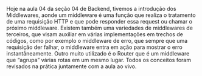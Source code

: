 Hoje na aula 04 da seção 04 de Backend, tivemos a introdução dos Middlewares, aonde um middleware é uma função que realiza o tratamento de uma requisição HTTP e que pode responder essa request ou chamar o próximo middleware. Existem também uma variedades de middlewares de terceiros, que visam auxiliar em várias implementações em trechos de códigos, como por exemplo o middleware de erro, que sempre que uma requisição der falhar, o middleware entra em ação para mostrar o erro instantâneamente. Outro muito utilizado é o Router que é um middleware que “agrupa” várias rotas em um mesmo lugar.
Todos os conceitos foram revisados na prática juntamente com a aula ao vivo.
